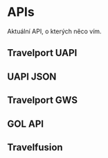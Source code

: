 # APIs

Aktuální API, o kterých něco vím.

## Travelport UAPI

## UAPI JSON

## Travelport GWS

## GOL API

## Travelfusion



